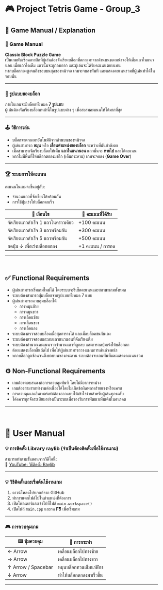 # 🎮 Project Tetris Game - Group_3


## 📖 Game Manual / Explanation

### 📝 Game Manual

**Classic Block Puzzle Game**  
เป็นเกมพัซเซิลคลาสสิกที่ผู้เล่นต้องจัดเรียงบล็อกที่ตกลงมาจากด้านบนของหน้าจอให้เต็มแถวในแนวนอน   เมื่อแถวใดเต็ม แถวนั้นจะถูกลบออก และผู้เล่นจะได้รับคะแนนตอบแทน  
หากบล็อกกองสูงจนถึงขอบบนสุดของหน้าจอ เกมจะจบลงทันที และแสดงคะแนนรวมที่ผู้เล่นทำได้ในรอบนั้น

---

### 🧱 รูปแบบของบล็อก

ภายในเกมจะมีบล็อกทั้งหมด **7 รูปแบบ**  
ผู้เล่นต้องจัดเรียงบล็อกเหล่านี้ในรูปแบบต่าง ๆ เพื่อสะสมคะแนนให้ได้มากที่สุด

---

### 🕹️ วิธีการเล่น

- บล็อกจะตกลงมาอัตโนมัติจากด้านบนของหน้าจอ  
- ผู้เล่นสามารถ **หมุน** หรือ **เลื่อนตำแหน่งของบล็อก** ระหว่างที่มันกำลังตก  
- เมื่อสามารถจัดเรียงบล็อกให้เต็ม **แถวในแนวนอน** แถวนั้นจะ **หายไป** และได้คะแนน  
- หากไม่มีพื้นที่ให้บล็อกตกลงมาอีก (เต็มกระดาน) เกมจะจบลง (**Game Over**)

---

### 🏆 ระบบการให้คะแนน

คะแนนในเกมจะขึ้นอยู่กับ:
- จำนวนแถวที่จัดเรียงได้พร้อมกัน
- การใช้ปุ่มเร่งให้บล็อกตกเร็ว

| 🎯 เงื่อนไข                             | 🧮 คะแนนที่ได้รับ          |
|----------------------------------------|-----------------------------|
| จัดเรียงแถวสำเร็จ 1 แถวในคราวเดียว   | +100 คะแนน                 |
| จัดเรียงแถวสำเร็จ 3 แถวพร้อมกัน       | +300 คะแนน                 |
| จัดเรียงแถวสำเร็จ 5 แถวพร้อมกัน       | +500 คะแนน                 |
| กดปุ่ม ↓ เพื่อเร่งบล็อกตกลง           | +1 คะแนน / การกด           |

---
&nbsp;
## ✅ Functional Requirements

- ผู้เล่นสามารถเริ่มเกมใหม่ได้ โดยระบบจะรีเซ็ตคะแนนและสถานะเกมทั้งหมด  
- ระบบต้องสามารถสุ่มบล็อกจากรูปแบบทั้งหมด 7 แบบ  
- ผู้เล่นสามารถควบคุมบล็อกได้  
  - การหมุนซ้าย  
  - การหมุนขวา  
  - การเลื่อนซ้าย  
  - การเลื่อนขวา  
  - การเลื่อนลง  
- ระบบต้องตรวจสอบบล็อคเมื่อสุดตารางได้ และเมื่อบล็อคชนกันเอง  
- ระบบต้องตรวจสอบและลบแถวแนวนอนที่จัดเรียงเต็ม  
- ระบบต้องคำนวณคะแนนจากจำนวนแถวที่ถูกลบ และการกดปุ่มเร่งให้บล็อกตก  
- ต้องแสดงบล็อกชิ้นถัดไป เพื่อให้ผู้เล่นสามารถวางแผนการเล่นล่วงหน้า  
- หากบล็อกถูกซ้อนจนถึงขอบบนของกระดาน ระบบต้องจบเกมทันทีและแสดงคะแนนรวม  


## ⚙️ Non-Functional Requirements

- เกมต้องตอบสนองต่อการควบคุมทันที โดยไม่มีอาการหน่วง    
- เกมต้องสามารถทำงานต่อเนื่องได้โดยไม่เกิดข้อผิดพลาดร้ายแรงหรือแครช  
- การควบคุมและอินเทอร์เฟซต้องออกแบบให้เข้าใจง่ายสำหรับผู้เล่นทุกระดับ  
- โค้ดควรถูกจัดระเบียบอย่างเป็นระบบเพื่อรองรับการพัฒนาเพิ่มเติมในอนาคต  

---
&nbsp;
# 📖 User Manual

### 💡 การติดตั้ง Library raylib (จำเป็นต้องติดตั้งเพื่อใช้งานเกม)

สามารถทำตามขั้นตอนจากวิดีโอนี้:  
🔗 [YouTube: วิธีติดตั้ง Raylib](https://www.youtube.com/watch?v=PaAcVk5jUd8)

---
### 💡 วิธีติดตั้งและเริ่มต้นใช้งานเกม

1. ดาวน์โหลดโปรเจกต์จาก GitHub  
2. ทำการแตกไฟล์ไปในตำแหน่งที่ต้องการ  
3. เปิดโฟลเดอร์และเข้าไปที่ไฟล์ `main.workspace()`  
4. เปิดไฟล์ `main.cpp` และกด **F5** เพื่อเริ่มเกม  

---

### 🎮 การควบคุมเกม

| ⌨️ ปุ่มควบคุม         | 🎯 การกระทำ                        |
|------------------------|--------------------------------------|
| ← Arrow                | เคลื่อนบล็อกไปทางซ้าย             |
| → Arrow                | เคลื่อนบล็อกไปทางขวา              |
| ↑ Arrow / Spacebar     | หมุนบล็อกทวนเข็มนาฬิกา           |
| ↓ Arrow                | ทำให้บล็อกตกลงมาเร็วขึ้น           |

---
